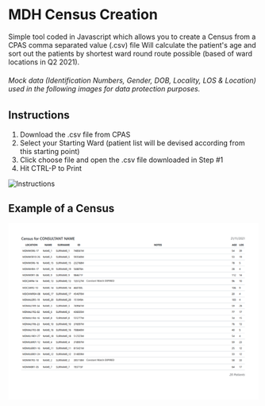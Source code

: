 # MDH Census Creation

Simple tool coded in Javascript which allows you to create a Census from a CPAS comma separated value (.csv) file 
Will calculate the patient's age and sort out the patients by shortest ward round route possible (based of ward locations in Q2 2021).

###### *Mock data (Identification Numbers, Gender, DOB, Locality, LOS & Location) used in the following images for data protection purposes.*

## Instructions

1. Download the .csv file from CPAS
2. Select your Starting Ward (patient list will be devised according from this starting point)
3. Click choose file and open the .csv file downloaded in Step #1
4. Hit CTRL-P to Print

![Instructions](https://github.com/jpxue/MDH_Census_Creation/blob/main/how-to-use.gif)



## Example of a Census
![alt text](https://github.com/jpxue/MDH_Census_Creation/blob/main/output-example.PNG)

